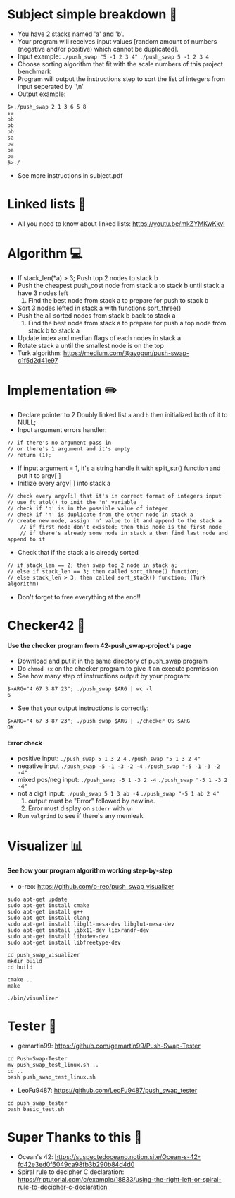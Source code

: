 # Subject simple breakdown 📄
* You have 2 stacks named 'a' and 'b'.
* Your program will receives input values [random amount of numbers (negative and/or positive) which cannot be duplicated].
* Input example:
```./push_swap "5 -1 2 3 4"```
```./push_swap 5 -1 2 3 4```
* Choose sorting algorithm that fit with the scale numbers of this project benchmark
* Program will output the instructions step to sort the list of integers from input seperated by '\n'
* Output example:
```
$>./push_swap 2 1 3 6 5 8
sa
pb
pb
pb
sa
pa
pa
pa
$>./
```
* See more instructions in subject.pdf

# Linked lists 📝
* All you need to know about linked lists: https://youtu.be/mkZYMKwKkvI

# Algorithm 💻
* If stack_len(*a) > 3; Push top 2 nodes to stack b
* Push the cheapest push_cost node from stack a to stack b until stack a have 3 nodes left
    1. Find the best node from stack a to prepare for push to stack b
* Sort 3 nodes lefted in stack a with functions sort_three()
* Push the all sorted nodes from stack b back to stack a
    1. Find the best node from stack a to prepare for push a top node from stack b to stack a
* Update index and median flags of each nodes in stack a
* Rotate stack a until the smallest node is on the top
* Turk algorithm: https://medium.com/@ayogun/push-swap-c1f5d2d41e97

# Implementation ✏️
* Declare pointer to 2 Doubly linked list ```a``` and ```b``` then initialized both of it to NULL;
* Input argument errors handler:
```
// if there's no argument pass in
// or there's 1 argument and it's empty
// return (1);
```
* If input argument = 1, it's a string handle it with split_str() function and put it to argv[ ]
* Initlize every argv[ ] into stack a
```
// check every argv[i] that it's in correct format of integers input
// use ft_atol() to init the 'n' variable
// check if 'n' is in the possible value of integer
// check if 'n' is duplicate from the other node in stack a
// create new node, assign 'n' value to it and append to the stack a
    // if first node don't existed; then this node is the first node
    // if there's already some node in stack a then find last node and append to it
```
* Check that if the stack a is already sorted
```
// if stack_len == 2; then swap top 2 node in stack a;
// else if stack_len == 3; then called sort_three() function;
// else stack_len > 3; then called sort_stack() function; (Turk algorithm)
```
* Don't forget to free everything at the end!!

# Checker42 🪪
#### Use the checker program from 42-push_swap-project's page
* Download and put it in the same directory of push_swap program
* Do ```chmod +x``` on the checker program to give it an execute permission
* See how many step of instructions output by your program:
```
$>ARG="4 67 3 87 23"; ./push_swap $ARG | wc -l
6
```
* See that your output instructions is correctly:
```
$>ARG="4 67 3 87 23"; ./push_swap $ARG | ./checker_OS $ARG
OK
```

#### Error check
* positive input: ```./push_swap 5 1 3 2 4```  ```./push_swap "5 1 3 2 4"```
* negative input ```./push_swap -5 -1 -3 -2 -4```  ```./push_swap "-5 -1 -3 -2 -4"```
* mixed pos/neg input: ```./push_swap -5 1 -3 2 -4```  ```./push_swap "-5 1 -3 2 -4"```
* not a digit input: ```./push_swap 5 1 3 ab -4```  ```./push_swap "-5 1 ab 2 4"```
  1. output must be "Error" followed by newline.
  2. Error must display on ```stderr``` with ```\n```
* Run ```valgrind``` to see if there's any memleak

# Visualizer 📊
#### See how your program algorithm working step-by-step
* o-reo: https://github.com/o-reo/push_swap_visualizer
```
sudo apt-get update
sudo apt-get install cmake
sudo apt-get install g++
sudo apt-get install clang
sudo apt-get install libgl1-mesa-dev libglu1-mesa-dev
sudo apt-get install libx11-dev libxrandr-dev
sudo apt-get install libudev-dev
sudo apt-get install libfreetype-dev

cd push_swap_visualizer
mkdir build
cd build

cmake ..
make

./bin/visualizer
```

# Tester 🧮
* gemartin99: https://github.com/gemartin99/Push-Swap-Tester
```
cd Push-Swap-Tester
mv push_swap_test_linux.sh ..
cd ..
bash push_swap_test_linux.sh
```
* LeoFu9487: https://github.com/LeoFu9487/push_swap_tester
```
cd push_swap_tester
bash basic_test.sh
```
# Super Thanks to this 📌
* Ocean's 42: https://suspectedoceano.notion.site/Ocean-s-42-fd42e3ed0f6049ca98fb3b290b84d4d0
* Spiral rule to decipher C declaration: https://riptutorial.com/c/example/18833/using-the-right-left-or-spiral-rule-to-decipher-c-declaration
